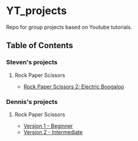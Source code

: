 # YT_projects
Repo for group projects based on Youtube tutorials.

## Table of Contents

### Steven's projects

1. Rock Paper Scissors

    * [Rock Paper Scissors 2: Electric Boogaloo](https://dennis-nichols.github.io/yt_group_projects/RPS2_SR)

### Dennis's projects

1. Rock Paper Scissors

    * [Version 1 - Beginner](https://dennis-nichols.github.io/yt_group_projects/rps1_dn)
    * [Version 2 - Intermediate](https://dennis-nichols.github.io/ytyt_group_projects/rps2_dn)
